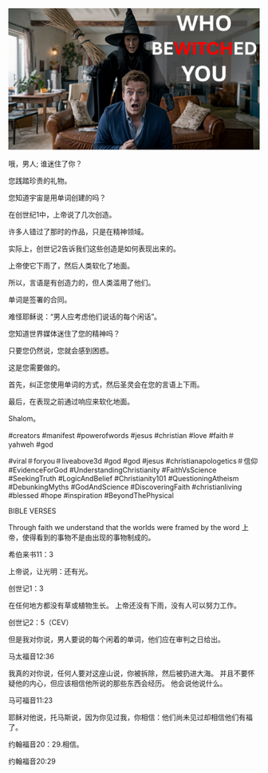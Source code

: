 ![Video cover image](../cover.jpeg "cover-photo")

哦，男人; 谁迷住了你？

您践踏珍贵的礼物。

您知道宇宙是用单词创建的吗？

在创世纪1中，上帝说了几次创造。

许多人错过了那时的作品，只是在精神领域。

实际上，创世记2告诉我们这些创造是如何表现出来的。

上帝使它下雨了，然后人类软化了地面。

所以，言语是有创造力的，但人类滥用了他们。

单词是签署的合同。

难怪耶稣说：“男人应考虑他们说话的每个闲话”。

您知道世界媒体迷住了您的精神吗？

只要您仍然说，您就会感到困惑。

这是您需要做的。

首先，纠正您使用单词的方式，然后圣灵会在您的言语上下雨。

最后，在表现之前通过响应来软化地面。

Shalom。


#creators #manifest #powerofwords #jesus #christian #love #faith＃yahweh #god

#viral＃foryou＃liveabove3d #god #god #jesus #christianapologetics＃信仰 #EvidenceForGod #UnderstandingChristianity #FaithVsScience #SeekingTruth #LogicAndBelief #Christianity101 #QuestioningAtheism #DebunkingMyths #GodAndScience #DiscoveringFaith #christianliving #blessed #hope #inspiration #BeyondThePhysical


BIBLE VERSES

Through faith we understand that the worlds were framed by the word 上帝，使得看到的事物不是由出现的事物制成的。

希伯来书11：3

上帝说，让光明：还有光。

创世记1：3

在任何地方都没有草或植物生长。 上帝还没有下雨，没有人可以努力工作。

创世记2：5（CEV）

但是我对你说，男人要说的每个闲着的单词，他们应在审判之日给出。

马太福音12:36

我真的对你说，任何人要对这座山说，你被拆除，然后被扔进大海。 并且不要怀疑他的内心，但应该相信他所说的那些东西会经历。 他会说他说什么。

马可福音11:23

耶稣对他说，托马斯说，因为你见过我，你相信：他们尚未见过却相信他们有福了。

约翰福音20：29.相信。

约翰福音20:29